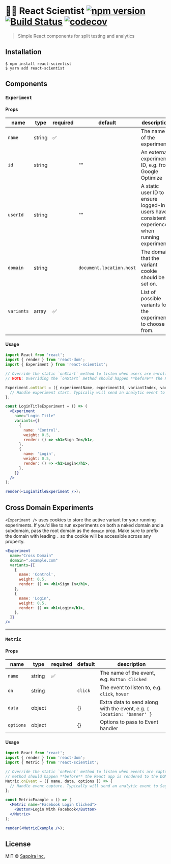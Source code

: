# 👩‍🔬 React Scientist [![npm version](https://badge.fury.io/js/react-scientist.svg)](http://badge.fury.io/js/react-scientist) [![Build Status](https://travis-ci.org/heydoctor/react-scientist.svg?branch=master)](https://travis-ci.org/heydoctor/react-scientist) [![codecov](https://codecov.io/gh/heydoctor/react-scientist/branch/master/graph/badge.svg)](https://codecov.io/gh/heydoctor/react-scientist)


> Simple React components for split testing and analytics

## Installation

```
$ npm install react-scientist
$ yarn add react-scientist
```

## Components

### `Experiment`

#### Props

|  name | type  |   required | default   | description   |
|---|---|---|---|---|
|  `name` | string  | ✅   | | The name of the experiment |
|  `id` | string  |   | "" | An external experiment ID, e.g. from Google Optimize |
| `userId`  |  string |   | "" | A static user ID to ensure logged-in users have consistent experiences when running experiments |
| `domain`  |  string |   | `document.location.host` | The domain that the variant cookie should be set on. |
| `variants` | array |  ✅ |  | List of possible variants for the experiment to choose from. |

#### Usage

```jsx
import React from 'react';
import { render } from 'react-dom';
import { Experiment } from 'react-scientist';

// Override the static `onStart` method to listen when users are enrolled in an experiment.
// NOTE: Overriding the `onStart` method should happen **before** the React app is rendered to the DOM.

Experiment.onStart = ({ experimentName, experimentId, variantIndex, variantName }) => {
  // Handle experiment start. Typically will send an analytic event to Segment, Google Analytics, etc.
};

const LoginTitleExperiment = () => (
  <Experiment
    name="Login Title"
    variants={[
      {
        name: 'Control',
        weight: 0.5,
        render: () => <h1>Sign In</h1>,
      },
      {
        name: 'Login',
        weight: 0.5,
        render: () => <h1>Login</h1>,
      },
    ]}
  />
);

render(<LoginTitleExperiment />);
```

## Cross Domain Experiments
`<Experiment />` uses cookies to store the active variant for your running experiments. If you'd like to run experiments on both a naked domain and a subdomain, pass the root domain as the `domain` prop. Make sure to prefix the domain with leading `.` so the cookie will be accessible across any property.

```jsx
<Experiment
  name="Cross Domain"
  domain=".example.com"
  variants={[
    {
      name: 'Control',
      weight: 0.5,
      render: () => <h1>Sign In</h1>,
    },
    {
      name: 'Login',
      weight: 0.5,
      render: () => <h1>Login</h1>,
    },
  ]}
/>
```

---

### `Metric`

#### Props

| name      | type   | required | default | description                                                            |
| --------- | ------ | -------- | ------- | ---------------------------------------------------------------------- |
| `name`    | string | ✅       |         | The name of the event, e.g. `Button Clicked`                           |
| `on`      | string |          | `click` | The event to listen to, e.g. `click`, `hover`                          |
| `data`    | object |          | {}      | Extra data to send along with the event, e.g. `{ location: 'banner' }` |
| `options` | object |          | {}      | Options to pass to Event handler                                       |

#### Usage

```jsx
import React from 'react';
import { render } from 'react-dom';
import { Metric } from 'react-scientist';

// Override the static `onEvent` method to listen when events are captured. NOTE: Overriding the `onEvent`
// method should happen **before** the React app is rendered to the DOM.
Metric.onEvent = ({ name, data, options }) => {
  // Handle event capture. Typically will send an analytic event to Segment, Google Analytics, etc.
};

const MetricExample = () => (
  <Metric name="Facebook Login Clicked">
    <Button>Login With Facebook</Button>
  </Metric>
);

render(<MetricExample />);
```

## License

MIT © [Sappira Inc.](https://sappira.com)
